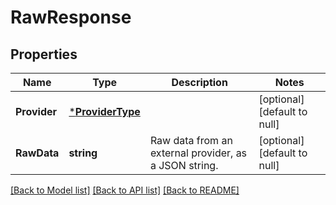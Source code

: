 # RawResponse

## Properties
Name | Type | Description | Notes
------------ | ------------- | ------------- | -------------
**Provider** | [***ProviderType**](provider_type.md) |  | [optional] [default to null]
**RawData** | **string** | Raw data from an external provider, as a JSON string. | [optional] [default to null]

[[Back to Model list]](../README.md#documentation-for-models) [[Back to API list]](../README.md#documentation-for-api-endpoints) [[Back to README]](../README.md)


